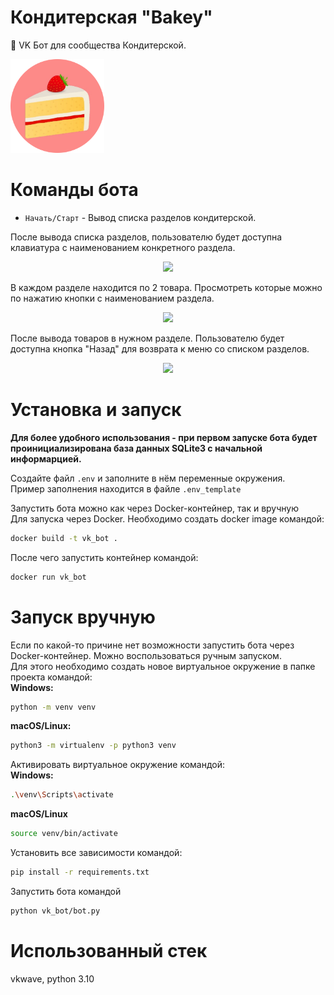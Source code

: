 # Кондитерская "Bakey"
🤖 VK Бот для сообщества Кондитерской.

<img src="https://github.com/1kitten/vk-bakey/blob/main/bakey_logo.svg" width="150" />

# Команды бота

* <code>Начать/Старт</code> - Вывод списка разделов кондитерской.

После вывода списка разделов, пользователю будет доступна клавиатура с наименованием конкретного раздела. <br>
<div align="center">
  <img src="https://user-images.githubusercontent.com/112726662/218732533-5efe61e7-33b8-4d32-a9df-f6ea551972b5.png"/>
</div>

В каждом разделе находится по 2 товара. Просмотреть которые можно по нажатию кнопки с наименованием раздела. <br>

<div align="center">
  <img src="https://user-images.githubusercontent.com/112726662/218733781-8498179b-70ce-4f1e-ae76-e9ea2453f52a.png" />
</div>

После вывода товаров в нужном разделе. Пользователю будет доступна кнопка "Назад" для возврата к меню со списком разделов.

<div align="center">
  <img src="https://user-images.githubusercontent.com/112726662/218745169-8f2a0708-8176-4eed-a4e6-9ea67a52d898.png" />
</div>

# Установка и запуск

<b>Для более удобного использования - при первом запуске бота будет проинициализирована база данных SQLite3 с начальной информарцией.</b><br>

Создайте файл <code>.env</code> и заполните в нём переменные окружения.<br>
Пример заполнения находится в файле <code>.env_template</code>

Запустить бота можно как через Docker-контейнер, так и вручную<br>
Для запуска через Docker. Необходимо создать docker image командой:
```bash
docker build -t vk_bot .
```
После чего запустить контейнер командой:
```bash
docker run vk_bot
```

# Запуск вручную

Если по какой-то причине нет возможности запустить бота через Docker-контейнер. Можно воспользоваться ручным запуском.<br>
Для этого необходимо создать новое виртуальное окружение в папке проекта командой: <br>
<b>Windows:</b>
```bash
python -m venv venv
```
<b>macOS/Linux:</b>
```bash
python3 -m virtualenv -p python3 venv
```

Активировать виртуальное окружение командой:<br>
<b>Windows:</b>
```bash
.\venv\Scripts\activate
```
<b>macOS/Linux</b>
```bash
source venv/bin/activate
```

Установить все зависимости командой:
```bash
pip install -r requirements.txt
```

Запустить бота командой
```bash
python vk_bot/bot.py
```

# Использованный стек

vkwave, python 3.10
